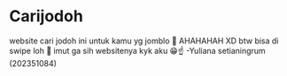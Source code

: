 # Carijodoh
website cari jodoh ini untuk kamu yg jomblo 🤫 AHAHAHAH XD btw bisa di swipe loh 🥰 imut ga sih websitenya kyk aku 😁☝️ -Yuliana setianingrum (202351084)
